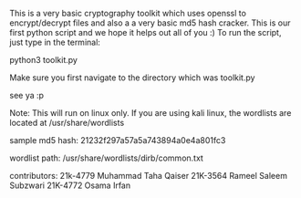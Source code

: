 This is a very basic cryptography toolkit which uses openssl to 
encrypt/decrypt files and also a a very basic md5 hash cracker. This is our first python script and we hope it helps out all of you :) To run the script, just type in the terminal: 

python3 toolkit.py

Make sure you first navigate to the directory which was toolkit.py

see ya :p

Note: This will run on linux only. If you are using kali linux, the wordlists are located at /usr/share/wordlists

sample md5 hash: 21232f297a57a5a743894a0e4a801fc3

wordlist path: /usr/share/wordlists/dirb/common.txt

contributors:
  21k-4779  Muhammad Taha Qaiser
  21K-3564  Rameel Saleem Subzwari
  21K-4772  Osama Irfan
